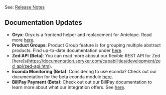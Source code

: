 See: [Release Notes](https://cdn.document360.io/9fafa0d5-d76f-40c5-8b02-ab9515d3e879/Images/Documentation/Release_Notes_May_1_2017.pdf)

## Documentation Updates

* **Oryx**: Oryx is a frontend helper and replacement for Antelope. Read more [here](https://documentation.spryker.com/front-end_developer_guide/demoshop/oryx/oryx.htm).
* **Product Groups**: Product Group feature is for grouping multiple abstract products. Find up-to-date documentation under [here](https://documentation.spryker.com/capabilities/product_management/product_group/product-group.htm).
* **Zed API (Beta)**: You can read more abosut our flexible REST API for Zed [here]s(https://documentation.spryker.com/capabilities/development/zed_api/zed-api.htm).
* **Econda Monitoring (Beta)**: Considering to use econda? Check out our documentation for the beta econda module [here](https://documentation.spryker.com/industry_partners/performance/econda/econda.htm).
* **BillPay Payment (Beta)**: Check out out our BillPay documentation to learn more about what our integration offers. See [here](https://documentation.spryker.com/industry_partners/payment/billpay/billpay-integration.htm).